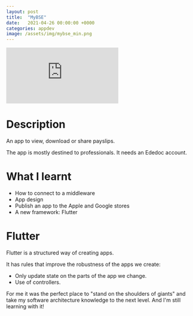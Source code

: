 ```yaml
---
layout: post
title:  "MyBSE"
date:   2021-04-26 00:00:00 +0000
categories: appdev
image: /assets/img/mybse_min.png
---
```


<div class="video-container">
<iframe src="https://www.youtube.com/embed/StAIkYoUz_Q" title="YouTube video player" frameborder="0" allow="accelerometer; autoplay; clipboard-write; encrypted-media; gyroscope; picture-in-picture" allowfullscreen></iframe>
</div>

# Description

An app to view, download or share payslips.

The app is mostly destined to professionals. It needs an Ededoc account.

# What I learnt 
* How to connect to a middleware
* App design
* Publish an app to the Apple and Google stores
* A new framework: Flutter


# Flutter 

Flutter is a structured way of creating apps.

It has rules that improve the robustness of the apps we create:
* Only update state on the parts of the app we change.
* Use of controllers.

For me it was the perfect place to "stand on the shoulders of giants" and take my software architecture knowledge to the next level.
And I'm still learning with it!

